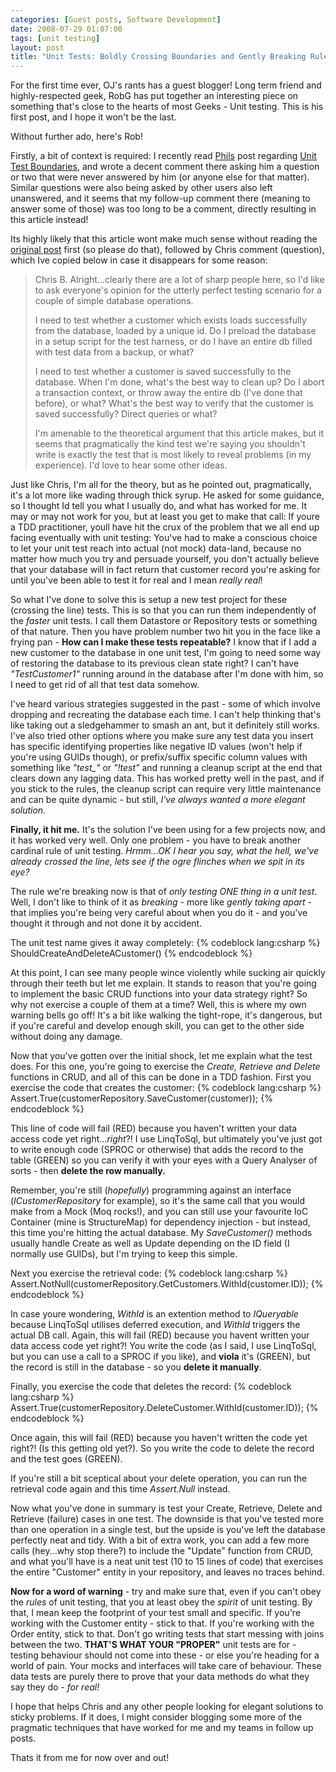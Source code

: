 ```yaml
---
categories: [Guest posts, Software Development]
date: 2008-07-29 01:07:00
tags: [unit testing]
layout: post
title: "Unit Tests: Boldly Crossing Boundaries and Gently Breaking Rules"
---
```

For the first time ever, OJ's rants has a guest blogger! Long term friend and highly-respected geek, RobG has put together an interesting piece on something that's close to the hearts of most Geeks - Unit testing. This is his first post, and I hope it won't be the last.

Without further ado, here's Rob!

<!--more-->

Firstly, a bit of context is required: I recently read <a href="http://haacked.com/">Phils</a> post regarding <a href="http://haacked.com/archive/posts/unit-test-boundaries.aspx">Unit Test Boundaries</a>, and wrote a decent comment there asking him a question or two that were never answered by him (or anyone else for that matter). Similar questions were also being asked by other users also left unanswered, and it seems that my follow-up comment there (meaning to answer some of those) was too long to be a comment, directly resulting in this article instead!

Its highly likely that this article wont make much sense without reading the <a href="http://haacked.com/archive/posts/unit-test-boundaries.aspx">original post</a> first (so please do that), followed by Chris comment (question), which Ive copied below in case it disappears for some reason:
<blockquote cite="Chris B.">Chris B.
Alright...clearly there are a lot of sharp people here, so I'd like to ask everyone's opinion for the utterly perfect testing scenario for a couple of simple database operations.

I need to test whether a customer which exists loads successfully from the database, loaded by a unique id. Do I preload the database in a setup script for the test harness, or do I have an entire db filled with test data from a backup, or what?

I need to test whether a customer is saved successfully to the database. When I'm done, what's the best way to clean up? Do I abort a transaction context, or throw away the entire db (I've done that before), or what? What's the best way to verify that the customer is saved successfully? Direct queries or what?

I'm amenable to the theoretical argument that this article makes, but it seems that pragmatically the kind test we're saying you shouldn't write is exactly the test that is most likely to reveal problems (in my experience). I'd love to hear some other ideas.</blockquote>
Just like Chris, I'm all for the theory, but as he pointed out, pragmatically, it's a lot more like wading through thick syrup. He asked for some guidance, so I thought Id tell you what I usually do, and what has worked for me. It may or may not work for you, but at least you get to make that call: If youre a TDD practitioner, youll have hit the crux of the problem that we all end up facing eventually with unit testing: You've had to make a conscious choice to let your unit test reach into actual (not mock) data-land, because no matter how much you try and persuade yourself, you don't actually believe that your database will in fact return that customer record you're asking for until you've been able to test it for real  and I mean <em>really real</em>!

So what I've done to solve this is setup a new test project for these (crossing the line) tests. This is so that you can run them independently of the <em>faster</em> unit tests. I call them Datastore or Repository tests or something of that nature. Then you have problem number two hit you in the face like a frying pan - <strong>How can I make these tests repeatable?</strong> I know that if I add a new customer to the database in one unit test, I'm going to need some way of restoring the database to its previous clean state right? I can't have <em>"TestCustomer1"</em> running around in the database after I'm done with him, so I need to get rid of all that test data somehow.

I've heard various strategies suggested in the past - some of which involve dropping and recreating the database each time. I can't help thinking that's like taking out a sledgehammer to smash an ant, but it definitely still works. I've also tried other options where you make sure any test data you insert has specific identifying properties like negative ID values (won't help if you're using GUIDs though), or prefix/suffix specific column values with something like <em>"test_"</em> or <em>"!test"</em> and running a cleanup script at the end that clears down any lagging data. This has worked pretty well in the past, and if you stick to the rules, the cleanup script can require very little maintenance and can be quite dynamic - but still, <em>I've always wanted a more elegant solution.</em>

<strong>Finally, it hit me.</strong> It's the solution I've been using for a few projects now, and it has worked very well. Only one problem - you have to break another cardinal rule of unit testing. <em>Hrmm...OK I hear you say, what the hell, we've already crossed the line, lets see if the ogre flinches when we spit in its eye?</em>

The rule we're breaking now is that of <em>only testing ONE thing in a unit test</em>. Well, I don't like to think of it as <em>breaking</em> - more like <em>gently taking apart</em> - that implies you're being very careful about when you do it - and you've thought it through and not done it by accident.

The unit test name gives it away completely:
{% codeblock lang:csharp %}
ShouldCreateAndDeleteACustomer()
{% endcodeblock %}


At this point, I can see many people wince violently while sucking air quickly through their teeth  but let me explain. It stands to reason that you're going to implement the basic CRUD functions into your data strategy right? So why not exercise a couple of them at a time? Well, this is where my own warning bells go off! It's a bit like walking the tight-rope, it's dangerous, but if you're careful and develop enough skill, you can get to the other side without doing any damage.

Now that you've gotten over the initial shock, let me explain what the test does. For this one, you're going to exercise the <em>Create, Retrieve and Delete</em> functions in CRUD, and all of this can be done in a TDD fashion. First you exercise the code that creates the customer:
{% codeblock lang:csharp %}
Assert.True(customerRepository.SaveCustomer(customer));
{% endcodeblock %}


This line of code will fail (RED) because you haven't written your data access code yet right...<em>right</em>?! I use LinqToSql, but ultimately you've just got to write enough code (SPROC or otherwise) that adds the record to the table (GREEN) so you can verify it with your eyes with a Query Analyser of sorts - then <strong>delete the row manually.</strong>

Remember, you're still (<em>hopefully</em>) programming against an interface (<em>ICustomerRepository</em> for example), so it's the same call that you would make from a Mock (Moq rocks!), and you can still use your favourite IoC Container (mine is StructureMap) for dependency injection - but instead, this time you're hitting the actual database. My <em>SaveCustomer()</em> methods usually handle Create as well as Update depending on the ID field (I normally use GUIDs), but I'm trying to keep this simple.

Next you exercise the retrieval code:
{% codeblock lang:csharp %}
Assert.NotNull(customerRepository.GetCustomers.WithId(customer.ID));
{% endcodeblock %}


In case youre wondering, <em>WithId</em> is an extention method to <em>IQueryable</em> because LinqToSql utilises deferred execution, and <em>WithId</em> triggers the actual DB call.
Again, this will fail (RED) because you havent written your data access code yet right?! You write the code (as I said, I use LinqToSql, but you can use a call to a SPROC if you like), and <strong>viola</strong> it's (GREEN), but the record is still in the database - so you <strong>delete it manually</strong>.

Finally, you exercise the code that deletes the record:
{% codeblock lang:csharp %}
Assert.True(customerRepository.DeleteCustomer.WithId(customer.ID));
{% endcodeblock %}


Once again, this will fail (RED) because you haven't written the code yet right?! (Is this getting old yet?). So you write the code to delete the record and the test goes (GREEN).

If you're still a bit sceptical about your delete operation, you can run the retrieval code again and this time <em>Assert.Null</em> instead.

Now what you've done in summary is test your Create, Retrieve, Delete and Retrieve (failure) cases in one test. The downside is that you've tested more than one operation in a single test, but the upside is you've left the database perfectly neat and tidy. With a bit of extra work, you can add a few more calls (hey...why stop there?) to include the "Update" function from CRUD, and what you'll have is a neat unit test (10 to 15 lines of code) that exercises the entire "Customer" entity in your repository, and leaves no traces behind.

<strong>Now for a word of warning</strong> - try and make sure that, even if you can't obey the <em>rules</em> of unit testing, that you at least obey the <em>spirit</em> of unit testing. By that, I mean keep the footprint of your test small and specific. If you're working with the Customer entity - stick to that. If you're working with the Order entity, stick to that. Don't go writing tests that start messing with joins between the two. <strong>THAT'S WHAT YOUR "PROPER"</strong> unit tests are for - testing behaviour should not come into these - or else you're heading for a world of pain. Your mocks and interfaces will take care of behaviour. These data tests are purely there to prove that your data methods do what they say they do - <em>for real!</em>

I hope that helps Chris and any other people looking for elegant solutions to sticky problems. If it does, I might consider blogging some more of the pragmatic techniques that have worked for me and my teams in follow up posts.

Thats it from me for now  over and out!
